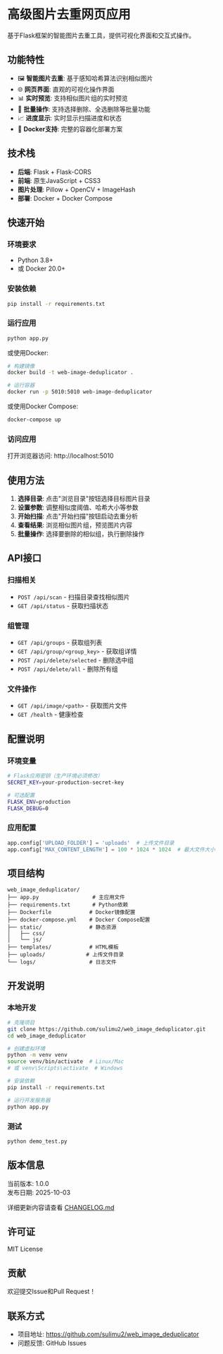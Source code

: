 # 高级图片去重网页应用

基于Flask框架的智能图片去重工具，提供可视化界面和交互式操作。

## 功能特性

- 🖼️ **智能图片去重**: 基于感知哈希算法识别相似图片
- 🌐 **网页界面**: 直观的可视化操作界面
- 📊 **实时预览**: 支持相似图片组的实时预览
- 🔧 **批量操作**: 支持选择删除、全选删除等批量功能
- 📈 **进度显示**: 实时显示扫描进度和状态
- 🐳 **Docker支持**: 完整的容器化部署方案

## 技术栈

- **后端**: Flask + Flask-CORS
- **前端**: 原生JavaScript + CSS3
- **图片处理**: Pillow + OpenCV + ImageHash
- **部署**: Docker + Docker Compose

## 快速开始

### 环境要求

- Python 3.8+
- 或 Docker 20.0+

### 安装依赖

```bash
pip install -r requirements.txt
```

### 运行应用

```bash
python app.py
```

或使用Docker:

```bash
# 构建镜像
docker build -t web-image-deduplicator .

# 运行容器
docker run -p 5010:5010 web-image-deduplicator
```

或使用Docker Compose:

```bash
docker-compose up
```

### 访问应用

打开浏览器访问: http://localhost:5010

## 使用方法

1. **选择目录**: 点击"浏览目录"按钮选择目标图片目录
2. **设置参数**: 调整相似度阈值、哈希大小等参数
3. **开始扫描**: 点击"开始扫描"按钮启动去重分析
4. **查看结果**: 浏览相似图片组，预览图片内容
5. **批量操作**: 选择要删除的相似组，执行删除操作

## API接口

### 扫描相关
- `POST /api/scan` - 扫描目录查找相似图片
- `GET /api/status` - 获取扫描状态

### 组管理
- `GET /api/groups` - 获取组列表
- `GET /api/group/<group_key>` - 获取组详情
- `POST /api/delete/selected` - 删除选中组
- `POST /api/delete/all` - 删除所有组

### 文件操作
- `GET /api/image/<path>` - 获取图片文件
- `GET /health` - 健康检查

## 配置说明

### 环境变量

```bash
# Flask应用密钥（生产环境必须修改）
SECRET_KEY=your-production-secret-key

# 可选配置
FLASK_ENV=production
FLASK_DEBUG=0
```

### 应用配置

```python
app.config['UPLOAD_FOLDER'] = 'uploads'  # 上传文件目录
app.config['MAX_CONTENT_LENGTH'] = 100 * 1024 * 1024  # 最大文件大小
```

## 项目结构

```
web_image_deduplicator/
├── app.py                 # 主应用文件
├── requirements.txt       # Python依赖
├── Dockerfile            # Docker镜像配置
├── docker-compose.yml    # Docker Compose配置
├── static/               # 静态资源
│   ├── css/
│   └── js/
├── templates/            # HTML模板
├── uploads/             # 上传文件目录
└── logs/                 # 日志文件
```

## 开发说明

### 本地开发

```bash
# 克隆项目
git clone https://github.com/sulimu2/web_image_deduplicator.git
cd web_image_deduplicator

# 创建虚拟环境
python -m venv venv
source venv/bin/activate  # Linux/Mac
# 或 venv\Scripts\activate  # Windows

# 安装依赖
pip install -r requirements.txt

# 运行开发服务器
python app.py
```

### 测试

```bash
python demo_test.py
```

## 版本信息

当前版本: 1.0.0  
发布日期: 2025-10-03

详细更新内容请查看 [CHANGELOG.md](CHANGELOG.md)

## 许可证

MIT License

## 贡献

欢迎提交Issue和Pull Request！

## 联系方式

- 项目地址: https://github.com/sulimu2/web_image_deduplicator
- 问题反馈: GitHub Issues